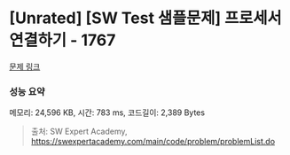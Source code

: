 # [Unrated] [SW Test 샘플문제] 프로세서 연결하기 - 1767 

[문제 링크](https://swexpertacademy.com/main/code/problem/problemDetail.do?contestProbId=AV4suNtaXFEDFAUf) 

### 성능 요약

메모리: 24,596 KB, 시간: 783 ms, 코드길이: 2,389 Bytes



> 출처: SW Expert Academy, https://swexpertacademy.com/main/code/problem/problemList.do